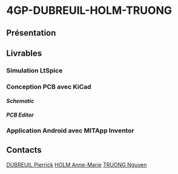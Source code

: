 # 4GP-DUBREUIL-HOLM-TRUONG
## Présentation
## Livrables
### Simulation LtSpice
### Conception PCB avec KiCad
#### ***Schematic***
#### ***PCB Editor***



### Application Android avec MITApp Inventor
###
## Contacts
[DUBREUIL Pierrick](https://github.com/pierrickdubreuil17)
[HOLM Anne-Marie](https://github.com/anemho)
[TRUONG Nguyen](https://github.com/ntruonginsatls)
